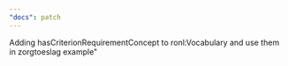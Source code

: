 ```yaml
---
"docs": patch
---
```


Adding hasCriterionRequirementConcept to ronl:Vocabulary and use them in zorgtoeslag example"

